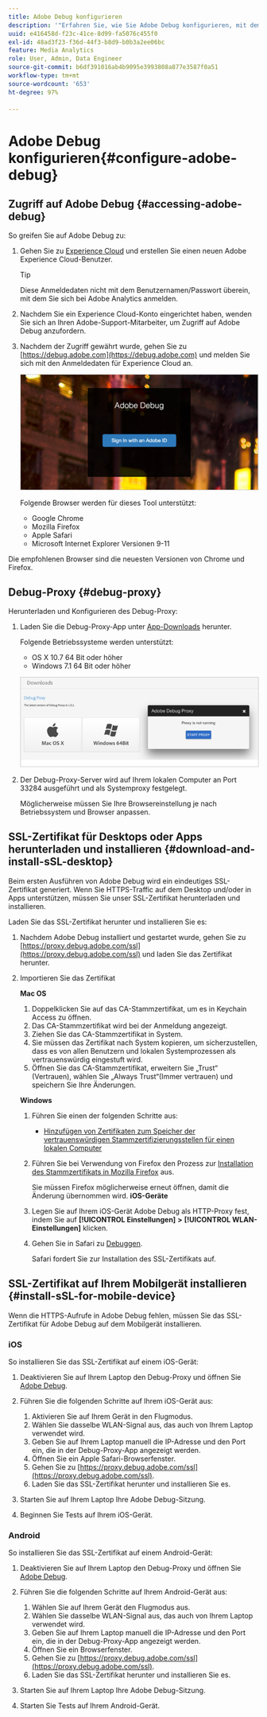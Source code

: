 ```yaml
---
title: Adobe Debug konfigurieren
description: '"Erfahren Sie, wie Sie Adobe Debug konfigurieren, mit dem Sie Probleme bei Media SDK-Implementierungen beheben können."'
uuid: e416458d-f23c-41ce-8d99-fa5076c455f0
exl-id: 48ad3f23-f36d-44f3-b8d9-b0b3a2ee06bc
feature: Media Analytics
role: User, Admin, Data Engineer
source-git-commit: b6df391016ab4b9095e3993808a877e3587f0a51
workflow-type: tm+mt
source-wordcount: '653'
ht-degree: 97%

---
```


# Adobe Debug konfigurieren{#configure-adobe-debug}

## Zugriff auf Adobe Debug {#accessing-adobe-debug}

So greifen Sie auf Adobe Debug zu:

1. Gehen Sie zu [Experience Cloud](https://www.marketing.adobe.com) und erstellen Sie einen neuen Adobe Experience Cloud-Benutzer.

   >[!TIP]
   >
   >Diese Anmeldedaten nicht mit dem Benutzernamen/Passwort überein, mit dem Sie sich bei Adobe Analytics anmelden.

1. Nachdem Sie ein Experience Cloud-Konto eingerichtet haben, wenden Sie sich an Ihren Adobe-Support-Mitarbeiter, um Zugriff auf Adobe Debug anzufordern.
1. Nachdem der Zugriff gewährt wurde, gehen Sie zu [https://debug.adobe.com](https://debug.adobe.com) und melden Sie sich mit den Anmeldedaten für Experience Cloud an.

   ![](assets/adobe-debug-login.png)

   Folgende Browser werden für dieses Tool unterstützt:
   * Google Chrome
   * Mozilla Firefox
   * Apple Safari
   * Microsoft Internet Explorer Versionen 9-11

Die empfohlenen Browser sind die neuesten Versionen von Chrome und Firefox.

## Debug-Proxy {#debug-proxy}

Herunterladen und Konfigurieren des Debug-Proxy:

1. Laden Sie die Debug-Proxy-App unter [App-Downloads](https://debug.adobe.com/#/downloads) herunter.

   Folgende Betriebssysteme werden unterstützt:
   * OS X 10.7 64 Bit oder höher
   * Windows 7.1 64 Bit oder höher

   ![](assets/debug-proxy-app.png)

1. Der Debug-Proxy-Server wird auf Ihrem lokalen Computer an Port 33284 ausgeführt und als Systemproxy festgelegt.

   Möglicherweise müssen Sie Ihre Browsereinstellung je nach Betriebssystem und Browser anpassen.

## SSL-Zertifikat für Desktops oder Apps herunterladen und installieren {#download-and-install-sSL-desktop}

Beim ersten Ausführen von Adobe Debug wird ein eindeutiges SSL-Zertifikat generiert. Wenn Sie HTTPS-Traffic auf dem Desktop und/oder in Apps unterstützen, müssen Sie unser SSL-Zertifikat herunterladen und installieren.

Laden Sie das SSL-Zertifikat herunter und installieren Sie es:

1. Nachdem Adobe Debug installiert und gestartet wurde, gehen Sie zu [https://proxy.debug.adobe.com/ssl](https://proxy.debug.adobe.com/ssl) und laden Sie das Zertifikat herunter.
1. Importieren Sie das Zertifikat

   **Mac OS**
   1. Doppelklicken Sie auf das CA-Stammzertifikat, um es in Keychain Access zu öffnen.
   1. Das CA-Stammzertifikat wird bei der Anmeldung angezeigt.
   1. Ziehen Sie das CA-Stammzertifikat in System.
   1. Sie müssen das Zertifikat nach System kopieren, um sicherzustellen, dass es von allen Benutzern und lokalen Systemprozessen als vertrauenswürdig eingestuft wird.
   1. Öffnen Sie das CA-Stammzertifikat, erweitern Sie „Trust“ (Vertrauen), wählen Sie „Always Trust“(Immer vertrauen) und speichern Sie Ihre Änderungen.

   **Windows**
   1. Führen Sie einen der folgenden Schritte aus:

      * [Hinzufügen von Zertifikaten zum Speicher der vertrauenswürdigen Stammzertifizierungsstellen für einen lokalen Computer](https://technet.microsoft.com/de-de/library/cc754841.aspx#BKMK_addlocal)
   1. Führen Sie bei Verwendung von Firefox den Prozess zur [Installation des Stammzertifikats in Mozilla Firefox](https://wiki.wmtransfer.com/projects/webmoney/wiki/Installing_root_certificate_in_Mozilla_Firefox) aus.

      Sie müssen Firefox möglicherweise erneut öffnen, damit die Änderung übernommen wird.
   **iOS-Geräte**
   1. Legen Sie auf Ihrem iOS-Gerät Adobe Debug als HTTP-Proxy fest, indem Sie auf **[!UICONTROL Einstellungen]** **>** **[!UICONTROL WLAN-Einstellungen]** klicken.

   1. Gehen Sie in Safari zu [Debuggen](https://proxy.debug.adobe.com/ssl).

      Safari fordert Sie zur Installation des SSL-Zertifikats auf.




## SSL-Zertifikat auf Ihrem Mobilgerät installieren {#install-sSL-for-mobile-device}

Wenn die HTTPS-Aufrufe in Adobe Debug fehlen, müssen Sie das SSL-Zertifikat für Adobe Debug auf dem Mobilgerät installieren.

### iOS

So installieren Sie das SSL-Zertifikat auf einem iOS-Gerät:

1. Deaktivieren Sie auf Ihrem Laptop den Debug-Proxy und öffnen Sie [Adobe Debug](https://debug.adobe.com).
1. Führen Sie die folgenden Schritte auf Ihrem iOS-Gerät aus:
   1. Aktivieren Sie auf Ihrem Gerät in den Flugmodus.
   1. Wählen Sie dasselbe WLAN-Signal aus, das auch von Ihrem Laptop verwendet wird.
   1. Geben Sie auf Ihrem Laptop manuell die IP-Adresse und den Port ein, die in der Debug-Proxy-App angezeigt werden.
   1. Öffnen Sie ein Apple Safari-Browserfenster.
   1. Gehen Sie zu [https://proxy.debug.adobe.com/ssl](https://proxy.debug.adobe.com/ssl).
   1. Laden Sie das SSL-Zertifikat herunter und installieren Sie es.

1. Starten Sie auf Ihrem Laptop Ihre Adobe Debug-Sitzung.
1. Beginnen Sie Tests auf Ihrem iOS-Gerät.

### Android

So installieren Sie das SSL-Zertifikat auf einem Android-Gerät:

1. Deaktivieren Sie auf Ihrem Laptop den Debug-Proxy und öffnen Sie [Adobe Debug](https://debug.adobe.com).
1. Führen Sie die folgenden Schritte auf Ihrem Android-Gerät aus:
   1. Wählen Sie auf Ihrem Gerät den Flugmodus aus.
   1. Wählen Sie dasselbe WLAN-Signal aus, das auch von Ihrem Laptop verwendet wird.
   1. Geben Sie auf Ihrem Laptop manuell die IP-Adresse und den Port ein, die in der Debug-Proxy-App angezeigt werden.
   1. Öffnen Sie ein Browserfenster.
   1. Gehen Sie zu [https://proxy.debug.adobe.com/ssl](https://proxy.debug.adobe.com/ssl).
   1. Laden Sie das SSL-Zertifikat herunter und installieren Sie es.

1. Starten Sie auf Ihrem Laptop Ihre Adobe Debug-Sitzung.
1. Starten Sie Tests auf Ihrem Android-Gerät.
